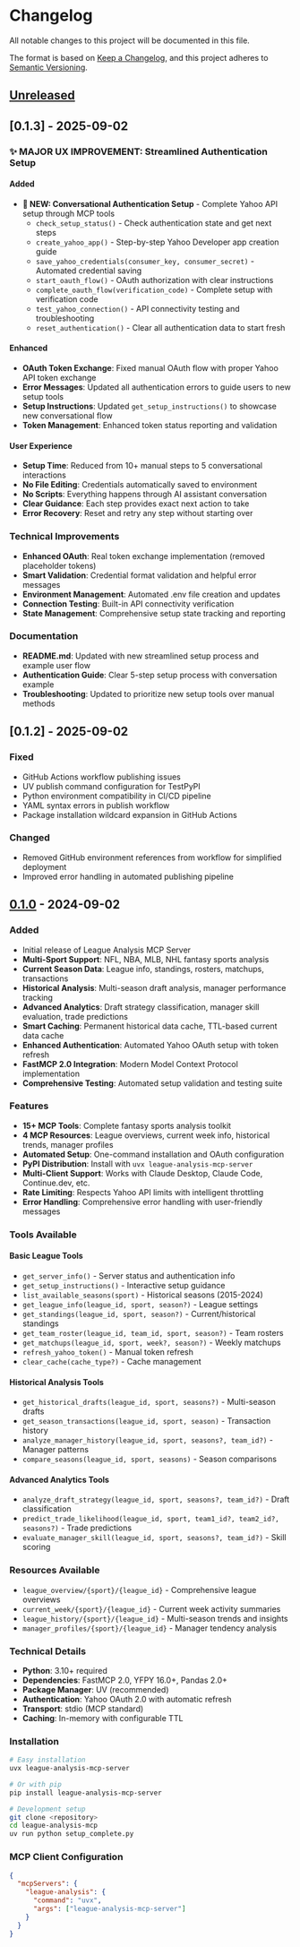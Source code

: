 # Changelog

All notable changes to this project will be documented in this file.

The format is based on [Keep a Changelog](https://keepachangelog.com/en/1.0.0/),
and this project adheres to [Semantic Versioning](https://semver.org/spec/v2.0.0.html).

## [Unreleased]

## [0.1.3] - 2025-09-02

### ✨ **MAJOR UX IMPROVEMENT**: Streamlined Authentication Setup

#### Added
- **🚀 NEW: Conversational Authentication Setup** - Complete Yahoo API setup through MCP tools
  - `check_setup_status()` - Check authentication state and get next steps
  - `create_yahoo_app()` - Step-by-step Yahoo Developer app creation guide  
  - `save_yahoo_credentials(consumer_key, consumer_secret)` - Automated credential saving
  - `start_oauth_flow()` - OAuth authorization with clear instructions
  - `complete_oauth_flow(verification_code)` - Complete setup with verification code
  - `test_yahoo_connection()` - API connectivity testing and troubleshooting
  - `reset_authentication()` - Clear all authentication data to start fresh

#### Enhanced
- **OAuth Token Exchange**: Fixed manual OAuth flow with proper Yahoo API token exchange
- **Error Messages**: Updated all authentication errors to guide users to new setup tools
- **Setup Instructions**: Updated `get_setup_instructions()` to showcase new conversational flow
- **Token Management**: Enhanced token status reporting and validation

#### User Experience
- **Setup Time**: Reduced from 10+ manual steps to 5 conversational interactions
- **No File Editing**: Credentials automatically saved to environment
- **No Scripts**: Everything happens through AI assistant conversation
- **Clear Guidance**: Each step provides exact next action to take
- **Error Recovery**: Reset and retry any step without starting over

### Technical Improvements
- **Enhanced OAuth**: Real token exchange implementation (removed placeholder tokens)
- **Smart Validation**: Credential format validation and helpful error messages  
- **Environment Management**: Automated .env file creation and updates
- **Connection Testing**: Built-in API connectivity verification
- **State Management**: Comprehensive setup state tracking and reporting

### Documentation
- **README.md**: Updated with new streamlined setup process and example user flow
- **Authentication Guide**: Clear 5-step setup process with conversation example
- **Troubleshooting**: Updated to prioritize new setup tools over manual methods

## [0.1.2] - 2025-09-02

### Fixed
- GitHub Actions workflow publishing issues
- UV publish command configuration for TestPyPI
- Python environment compatibility in CI/CD pipeline 
- YAML syntax errors in publish workflow
- Package installation wildcard expansion in GitHub Actions

### Changed
- Removed GitHub environment references from workflow for simplified deployment
- Improved error handling in automated publishing pipeline

## [0.1.0] - 2024-09-02

### Added
- Initial release of League Analysis MCP Server
- **Multi-Sport Support**: NFL, NBA, MLB, NHL fantasy sports analysis
- **Current Season Data**: League info, standings, rosters, matchups, transactions
- **Historical Analysis**: Multi-season draft analysis, manager performance tracking
- **Advanced Analytics**: Draft strategy classification, manager skill evaluation, trade predictions
- **Smart Caching**: Permanent historical data cache, TTL-based current data cache
- **Enhanced Authentication**: Automated Yahoo OAuth setup with token refresh
- **FastMCP 2.0 Integration**: Modern Model Context Protocol implementation
- **Comprehensive Testing**: Automated setup validation and testing suite

### Features
- **15+ MCP Tools**: Complete fantasy sports analysis toolkit
- **4 MCP Resources**: League overviews, current week info, historical trends, manager profiles
- **Automated Setup**: One-command installation and OAuth configuration
- **PyPI Distribution**: Install with `uvx league-analysis-mcp-server`
- **Multi-Client Support**: Works with Claude Desktop, Claude Code, Continue.dev, etc.
- **Rate Limiting**: Respects Yahoo API limits with intelligent throttling
- **Error Handling**: Comprehensive error handling with user-friendly messages

### Tools Available
#### Basic League Tools
- `get_server_info()` - Server status and authentication info
- `get_setup_instructions()` - Interactive setup guidance
- `list_available_seasons(sport)` - Historical seasons (2015-2024)
- `get_league_info(league_id, sport, season?)` - League settings
- `get_standings(league_id, sport, season?)` - Current/historical standings
- `get_team_roster(league_id, team_id, sport, season?)` - Team rosters
- `get_matchups(league_id, sport, week?, season?)` - Weekly matchups
- `refresh_yahoo_token()` - Manual token refresh
- `clear_cache(cache_type?)` - Cache management

#### Historical Analysis Tools
- `get_historical_drafts(league_id, sport, seasons?)` - Multi-season drafts
- `get_season_transactions(league_id, sport, season)` - Transaction history
- `analyze_manager_history(league_id, sport, seasons?, team_id?)` - Manager patterns
- `compare_seasons(league_id, sport, seasons)` - Season comparisons

#### Advanced Analytics Tools
- `analyze_draft_strategy(league_id, sport, seasons?, team_id?)` - Draft classification
- `predict_trade_likelihood(league_id, sport, team1_id?, team2_id?, seasons?)` - Trade predictions
- `evaluate_manager_skill(league_id, sport, seasons?, team_id?)` - Skill scoring

### Resources Available
- `league_overview/{sport}/{league_id}` - Comprehensive league overviews
- `current_week/{sport}/{league_id}` - Current week activity summaries
- `league_history/{sport}/{league_id}` - Multi-season trends and insights
- `manager_profiles/{sport}/{league_id}` - Manager tendency analysis

### Technical Details
- **Python**: 3.10+ required
- **Dependencies**: FastMCP 2.0, YFPY 16.0+, Pandas 2.0+
- **Package Manager**: UV (recommended)
- **Authentication**: Yahoo OAuth 2.0 with automatic refresh
- **Transport**: stdio (MCP standard)
- **Caching**: In-memory with configurable TTL

### Installation
```bash
# Easy installation
uvx league-analysis-mcp-server

# Or with pip
pip install league-analysis-mcp-server

# Development setup
git clone <repository>
cd league-analysis-mcp
uv run python setup_complete.py
```

### MCP Client Configuration
```json
{
  "mcpServers": {
    "league-analysis": {
      "command": "uvx",
      "args": ["league-analysis-mcp-server"]
    }
  }
}
```

[Unreleased]: https://github.com/league-analysis-mcp/league-analysis-mcp/compare/v0.1.0...HEAD
[0.1.0]: https://github.com/league-analysis-mcp/league-analysis-mcp/releases/tag/v0.1.0